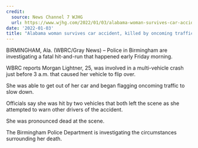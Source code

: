 ```yaml
---
credit:
  source: News Channel 7 WJHG
  url: https://www.wjhg.com/2022/01/03/alabama-woman-survives-car-accident-killed-by-oncoming-traffic/
date: '2022-01-03'
title: "Alabama woman survives car accident, killed by oncoming traffic"
---
```

BIRMINGHAM, Ala. (WBRC/Gray News) – Police in Birmingham are investigating a fatal hit-and-run that happened early Friday morning.

WBRC reports Morgan Lightner, 25, was involved in a multi-vehicle crash just before 3 a.m. that caused her vehicle to flip over.

She was able to get out of her car and began flagging oncoming traffic to slow down.

Officials say she was hit by two vehicles that both left the scene as she attempted to warn other drivers of the accident.

She was pronounced dead at the scene.

The Birmingham Police Department is investigating the circumstances surrounding her death.

